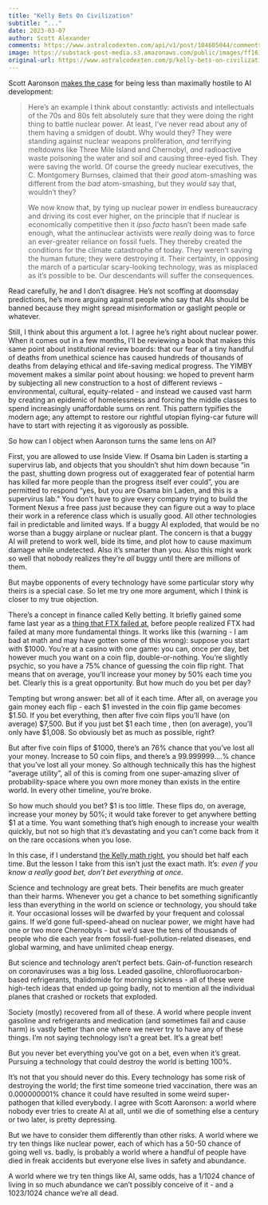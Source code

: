 ```yaml
---
title: "Kelly Bets On Civilization"
subtitle: "..."
date: 2023-03-07
author: Scott Alexander
comments: https://www.astralcodexten.com/api/v1/post/104605044/comments?&all_comments=true
image: https://substack-post-media.s3.amazonaws.com/public/images/ff1613e4-4aa2-42ec-a2e8-105653103f1a_1172x942.png
original-url: https://www.astralcodexten.com/p/kelly-bets-on-civilization
---
```

Scott Aaronson [makes the case](https://scottaaronson.blog/?p=7042) for being less than maximally hostile to AI development:

> Here’s an example I think about constantly: activists and intellectuals of the 70s and 80s felt absolutely sure that they were doing the right thing to battle nuclear power. At least, I’ve never read about any of them having a smidgen of doubt. Why would they? They were standing against nuclear weapons proliferation, _and_ terrifying meltdowns like Three Mile Island and Chernobyl, _and_ radioactive waste poisoning the water and soil and causing three-eyed fish. They were saving the world. Of course the greedy nuclear executives, the C. Montgomery Burnses, claimed that their _good_ atom-smashing was different from the _bad_ atom-smashing, but they _would_ say that, wouldn’t they?
> 
> We now know that, by tying up nuclear power in endless bureaucracy and driving its cost ever higher, on the principle that if nuclear is economically competitive then it _ipso facto_ hasn’t been made safe enough, what the antinuclear activists were _really_ doing was to force an ever-greater reliance on fossil fuels. They thereby created the conditions for the climate catastrophe of today. They weren’t saving the human future; they were destroying it. Their certainty, in opposing the march of a particular scary-looking technology, was as misplaced as it’s possible to be. Our descendants will suffer the consequences.

Read carefully, he and I don’t disagree. He’s not scoffing at doomsday predictions, he’s more arguing against people who say that AIs should be banned because they might spread misinformation or gaslight people or whatever. 

Still, I think about this argument a lot. I agree he’s right about nuclear power. When it comes out in a few months, I’ll be reviewing a book that makes this same point about institutional review boards: that our fear of a tiny handful of deaths from unethical science has caused hundreds of thousands of deaths from delaying ethical and life-saving medical progress. The YIMBY movement makes a similar point about housing: we hoped to prevent harm by subjecting all new construction to a host of different reviews - environmental, cultural, equity-related - and instead we caused vast harm by creating an epidemic of homelessness and forcing the middle classes to spend increasingly unaffordable sums on rent. This pattern typifies the modern age; any attempt to restore our rightful utopian flying-car future will have to start with rejecting it as vigorously as possible.

So how can I object when Aaronson turns the same lens on AI?

First, you are allowed to use Inside View. If Osama bin Laden is starting a supervirus lab, and objects that you shouldn’t shut him down because “in the past, shutting down progress out of exaggerated fear of potential harm has killed far more people than the progress itself ever could”, you are permitted to respond “yes, but you are Osama bin Laden, and this is a supervirus lab.” You don’t have to give every company trying to build the Torment Nexus a free pass just because they can figure out a way to place their work in a reference class which is usually good. All other technologies fail in predictable and limited ways. If a buggy AI exploded, that would be no worse than a buggy airplane or nuclear plant. The concern is that a buggy AI will pretend to work well, bide its time, and plot how to cause maximum damage while undetected. Also it’s smarter than you. Also this might work so well that nobody realizes they’re _all_ buggy until there are millions of them.

But maybe opponents of every technology have some particular story why theirs is a special case. So let me try one more argument, which I think is closer to my true objection.

There’s a concept in finance called Kelly betting. It briefly gained some fame last year as a [thing that FTX failed at](https://qoppac.blogspot.com/2022/11/if-youre-so-smart-how-come-youre-not.html), before people realized FTX had failed at many more fundamental things. It works like this (warning - I am bad at math and may have gotten some of this wrong): suppose you start with $1000. You’re at a casino with one game: you can, once per day, bet however much you want on a coin flip, double-or-nothing. You’re slightly psychic, so you have a 75% chance of guessing the coin flip right. That means that on average, you’ll increase your money by 50% each time you bet. Clearly this is a great opportunity. But how much do you bet per day?

Tempting but wrong answer: bet all of it each time. After all, on average you gain money each flip - each $1 invested in the coin flip game becomes $1.50. If you bet everything, then after five coin flips you’ll have (on average) $7,500. But if you just bet $1 each time , then (on average), you’ll only have $1,008. So obviously bet as much as possible, right?

But after five coin flips of $1000, there’s an 76% chance that you’ve lost all your money. Increase to 50 coin flips, and there’s a 99.999999….% chance that you’ve lost all your money. So although technically this has the highest “average utility”, all of this is coming from one super-amazing sliver of probability-space where you own more money than exists in the entire world. In every other timeline, you’re broke.

So how much should you bet? $1 is too little. These flips do, on average, increase your money by 50%; it would take forever to get anywhere betting $1 at a time. You want something that’s high enough to increase your wealth quickly, but not so high that it’s devastating and you can’t come back from it on the rare occasions when you lose. 

In this case, if I understand [the Kelly math right](https://en.wikipedia.org/wiki/Kelly_criterion), you should bet half each time. But the lesson I take from this isn’t just the exact math. It’s: _even if you know a really good bet, don’t bet everything at once_.

Science and technology are great bets. Their benefits are much greater than their harms. Whenever you get a chance to bet something significantly less than everything in the world on science or technology, you should take it. Your occasional losses will be dwarfed by your frequent and colossal gains. If we’d gone full-speed-ahead on nuclear power, we might have had one or two more Chernobyls - but we’d save the tens of thousands of people who die each year from fossil-fuel-pollution-related diseases, end global warming, and have unlimited cheap energy.

But science and technology aren’t perfect bets. Gain-of-function research on coronaviruses was a big loss. Leaded gasoline, chlorofluorocarbon-based refrigerants, thalidomide for morning sickness - all of these were high-tech ideas that ended up going badly, not to mention all the individual planes that crashed or rockets that exploded.

Society (mostly) recovered from all of these. A world where people invent gasoline and refrigerants and medication (and sometimes fail and cause harm) is vastly better than one where we never try to have any of these things. I’m not saying technology isn’t a great bet. It’s a great bet!

But you never bet everything you’ve got on a bet, even when it’s great. Pursuing a technology that could destroy the world is betting 100%.

It’s not that you should never do this. Every technology has some risk of destroying the world; the first time someone tried vaccination, there was an 0.000000001% chance it could have resulted in some weird super-pathogen that killed everybody. I agree with Scott Aaronson: a world where nobody ever tries to create AI at all, until we die of something else a century or two later, is pretty depressing. 

But we have to consider them differently than other risks. A world where we try ten things like nuclear power, each of which has a 50-50 chance of going well vs. badly, is probably a world where a handful of people have died in freak accidents but everyone else lives in safety and abundance. 

A world where we try ten things like AI, same odds, has a 1/1024 chance of living in so much abundance we can’t possibly conceive of it - and a 1023/1024 chance we’re all dead.
